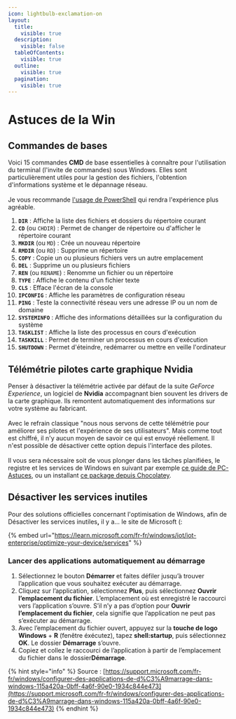 ```yaml
---
icon: lightbulb-exclamation-on
layout:
  title:
    visible: true
  description:
    visible: false
  tableOfContents:
    visible: true
  outline:
    visible: true
  pagination:
    visible: true
---
```


# Astuces de la Win

## Commandes de bases

Voici 15 commandes **CMD** de base essentielles à connaître pour l'utilisation du terminal (l'invite de commandes) sous Windows. Elles sont particulièrement utiles pour la gestion des fichiers, l'obtention d'informations système et le dépannage réseau.\
\
Je vous recommande [l'usage de PowerShell](https://learn.microsoft.com/fr-fr/powershell/scripting/install/installing-powershell-on-windows?view=powershell-7.4) qui rendra l'expérience plus agréable.

1. **`DIR`** : Affiche la liste des fichiers et dossiers du répertoire courant
2. **`CD`** (ou `CHDIR`) : Permet de changer de répertoire ou d'afficher le répertoire courant
3. **`MKDIR`** (ou `MD`) : Crée un nouveau répertoire
4. **`RMDIR`** (ou `RD`) : Supprime un répertoire
5. **`COPY`** : Copie un ou plusieurs fichiers vers un autre emplacement
6. **`DEL`** : Supprime un ou plusieurs fichiers
7. **`REN`** (ou `RENAME`) : Renomme un fichier ou un répertoire
8. **`TYPE`** : Affiche le contenu d'un fichier texte
9. **`CLS`** : Efface l'écran de la console
10. **`IPCONFIG`** : Affiche les paramètres de configuration réseau
11. **`PING`** : Teste la connectivité réseau vers une adresse IP ou un nom de domaine
12. **`SYSTEMINFO`** : Affiche des informations détaillées sur la configuration du système
13. **`TASKLIST`** : Affiche la liste des processus en cours d'exécution
14. **`TASKKILL`** : Permet de terminer un processus en cours d'exécution
15. **`SHUTDOWN`** : Permet d'éteindre, redémarrer ou mettre en veille l'ordinateur

## Télémétrie pilotes carte graphique Nvidia

Penser à désactiver la télémétrie activée par défaut de la suite _GeForce Experience_, un logiciel de **Nvidia** accompagnant bien souvent les drivers de la carte graphique. Ils remontent automatiquement des informations sur votre système au fabricant.\
\
Avec le refrain classique "nous nous servons de cette télémétrie pour améliorer ses pilotes et l'expérience de ses utilisateurs". Mais comme tout est chiffré, il n'y aucun moyen de savoir ce qui est envoyé réellement. Il n'est possible de désactiver cette option depuis l'interface des pilotes.\
\
Il vous sera nécessaire soit de vous plonger dans les tâches planifiées, le registre et les services de Windows en suivant par exemple [ce guide de PC-Astuces](https://www.pcastuces.com/pratique/astuces/4871.htm), ou un installant [ce package depuis Chocolatey](https://chocolatey.org/packages/disable-nvidia-telemetry).

## **Désactiver les services inutiles**

Pour des solutions officielles concernant l'optimisation de Windows, afin de Désactiver les services inutile&#x73;**,** il y a... le site de Microsoft (:

{% embed url="https://learn.microsoft.com/fr-fr/windows/iot/iot-enterprise/optimize-your-device/services" %}

### Lancer des applications automatiquement au démarrage

1. Sélectionnez le bouton **Démarrer** et faites défiler jusqu’à trouver l’application que vous souhaitez exécuter au démarrage.
2. Cliquez sur l’application, sélectionnez **Plus**, puis sélectionnez **Ouvrir l’emplacement du fichier**. L’emplacement où est enregistré le raccourci vers l’application s’ouvre. S’il n’y a pas d’option pour **Ouvrir l’emplacement du fichier**, cela signifie que l’application ne peut pas s’exécuter au démarrage.
3. Avec l’emplacement du fichier ouvert, appuyez sur la **touche de logo Windows** + **R** (fenêtre éxécutez), tapez **shell:startup**, puis sélectionnez **OK**. Le dossier **Démarrage** s’ouvre.
4. Copiez et collez le raccourci de l’application à partir de l’emplacement du fichier dans le dossier**Démarrage**.

{% hint style="info" %}
Source : [https://support.microsoft.com/fr-fr/windows/configurer-des-applications-de-d%C3%A9marrage-dans-windows-115a420a-0bff-4a6f-90e0-1934c844e473](https://support.microsoft.com/fr-fr/windows/configurer-des-applications-de-d%C3%A9marrage-dans-windows-115a420a-0bff-4a6f-90e0-1934c844e473)
{% endhint %}
